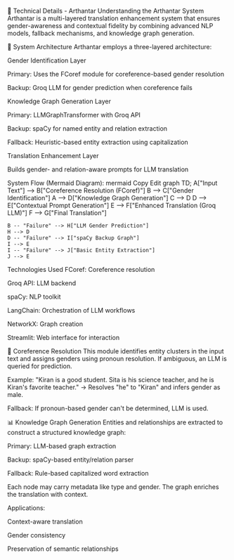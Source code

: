 🔧 Technical Details - Arthantar
Understanding the Arthantar System
Arthantar is a multi-layered translation enhancement system that ensures gender-awareness and contextual fidelity by combining advanced NLP models, fallback mechanisms, and knowledge graph generation.

🧠 System Architecture
Arthantar employs a three-layered architecture:

Gender Identification Layer

Primary: Uses the FCoref module for coreference-based gender resolution

Backup: Groq LLM for gender prediction when coreference fails

Knowledge Graph Generation Layer

Primary: LLMGraphTransformer with Groq API

Backup: spaCy for named entity and relation extraction

Fallback: Heuristic-based entity extraction using capitalization

Translation Enhancement Layer

Builds gender- and relation-aware prompts for LLM translation

System Flow (Mermaid Diagram):
mermaid
Copy
Edit
graph TD;
    A["Input Text"] --> B["Coreference Resolution (FCoref)"]
    B --> C["Gender Identification"]
    A --> D["Knowledge Graph Generation"]
    C --> D
    D --> E["Contextual Prompt Generation"]
    E --> F["Enhanced Translation (Groq LLM)"]
    F --> G["Final Translation"]

    B -- "Failure" --> H["LLM Gender Prediction"]
    H --> D
    D -- "Failure" --> I["spaCy Backup Graph"]
    I --> E
    I -- "Failure" --> J["Basic Entity Extraction"]
    J --> E
Technologies Used
FCoref: Coreference resolution

Groq API: LLM backend

spaCy: NLP toolkit

LangChain: Orchestration of LLM workflows

NetworkX: Graph creation

Streamlit: Web interface for interaction

🔁 Coreference Resolution
This module identifies entity clusters in the input text and assigns genders using pronoun resolution. If ambiguous, an LLM is queried for prediction.

Example:
"Kiran is a good student. Sita is his science teacher, and he is Kiran's favorite teacher."
→ Resolves "he" to "Kiran" and infers gender as male.

Fallback: If pronoun-based gender can't be determined, LLM is used.

📊 Knowledge Graph Generation
Entities and relationships are extracted to construct a structured knowledge graph:

Primary: LLM-based graph extraction

Backup: spaCy-based entity/relation parser

Fallback: Rule-based capitalized word extraction

Each node may carry metadata like type and gender. The graph enriches the translation with context.

Applications:

Context-aware translation

Gender consistency

Preservation of semantic relationships